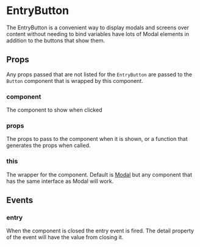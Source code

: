 # EntryButton
The EntryButton is a convenient way to display modals and screens over
content without needing to bind variables have lots of Modal elements in
addition to the buttons that show them.

## Props
Any props passed that are not listed for the `EntryButton` are passed to the
`Button` component that is wrapped by this component.

### component
The component to show when clicked

### props
The props to pass to the component when it is shown, or a function that
generates the props when called.

### this
The wrapper for the component. Default is [Modal](#/modal) but any
component that has the same interface as Modal will work.

## Events

### entry
When the component is closed the entry event is fired. The detail
property of the event will have the value from closing it.
